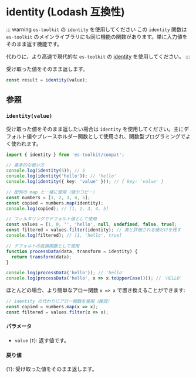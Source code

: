 # identity (Lodash 互換性)

::: warning `es-toolkit` の `identity` を使用してください
この `identity` 関数は `es-toolkit` のメインライブラリにも同じ機能の関数があります。単に入力値をそのまま返す機能です。

代わりに、より高速で現代的な `es-toolkit` の [identity](../../function/identity.md) を使用してください。
:::

受け取った値をそのまま返します。

```typescript
const result = identity(value);
```

## 参照

### `identity(value)`

受け取った値をそのまま返したい場合は `identity` を使用してください。主にデフォルト値やプレースホルダー関数として使用され、関数型プログラミングでよく使われます。

```typescript
import { identity } from 'es-toolkit/compat';

// 基本的な使い方
console.log(identity(5)); // 5
console.log(identity('hello')); // 'hello'
console.log(identity({ key: 'value' })); // { key: 'value' }

// 配列の map と一緒に使用（値のコピー）
const numbers = [1, 2, 3, 4, 5];
const copied = numbers.map(identity);
console.log(copied); // [1, 2, 3, 4, 5]

// フィルタリングでデフォルト値として使用
const values = [1, 0, '', 'hello', null, undefined, false, true];
const filtered = values.filter(identity); // 真と評価される値だけを残す
console.log(filtered); // [1, 'hello', true]

// デフォルトの変換関数として使用
function processData(data, transform = identity) {
  return transform(data);
}

console.log(processData('hello')); // 'hello'
console.log(processData('hello', x => x.toUpperCase())); // 'HELLO'
```

ほとんどの場合、より簡単なアロー関数 `x => x` で置き換えることができます:

```typescript
// identity の代わりにアロー関数を使用（推奨）
const copied = numbers.map(x => x);
const filtered = values.filter(x => x);
```

#### パラメータ

- `value` (`T`): 返す値です。

#### 戻り値

(`T`): 受け取った値をそのまま返します。
